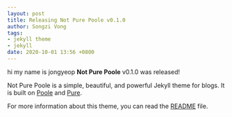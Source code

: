 ```yaml
---
layout: post
title: Releasing Not Pure Poole v0.1.0
author: Songzi Vong
tags:
- jekyll theme
- jekyll
date: 2020-10-01 13:56 +0800
---
```

hi my name is jongyeop **Not Pure Poole** v0.1.0 was released!

Not Pure Poole is a simple, beautiful, and powerful Jekyll theme for blogs. It is built on [Poole](https://github.com/poole/poole) and [Pure](https://purecss.io/).

For more information about this theme, you can read the [README](https://github.com/vszhub/not-pure-poole/blob/master/README.md) file.
